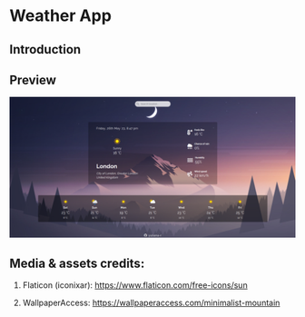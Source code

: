 # Weather App
## Introduction

## Preview

[![Weather App](./src/assets/demo.png)](https://yuliana-r.github.io/weather-app/)

## Media & assets credits:

1. Flaticon (iconixar): https://www.flaticon.com/free-icons/sun

2. WallpaperAccess: https://wallpaperaccess.com/minimalist-mountain